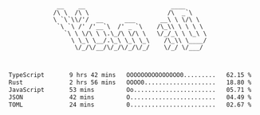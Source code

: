 <div align="center">
<pre><code>
 __    __                        ____      
/\ \  /\ \                      /\  _`\    
\ `\`\\/'/  __      ___       __\ \ \/\ \  
 `\ `\ /' /'__`\  /' _ `\    /\_\\ \ \ \ \ 
   `\ \ \/\ \ \.\_/\ \/\ \   \/_/_\ \ \_\ \
     \ \_\ \__/.\_\ \_\ \_\    /\_\\ \____/
      \/_/\/__/\/_/\/_/\/_/    \/_/ \/___/ 
                                           

</code></pre>

<!--START_SECTION:waka-->

```txt
TypeScript       9 hrs 42 mins   OOOOOOOOOOOOOOO0.........   62.15 %
Rust             2 hrs 56 mins   OOOO0....................   18.80 %
JavaScript       53 mins         Oo.......................   05.71 %
JSON             42 mins         O........................   04.49 %
TOML             24 mins         0........................   02.67 %
```

<!--END_SECTION:waka-->
